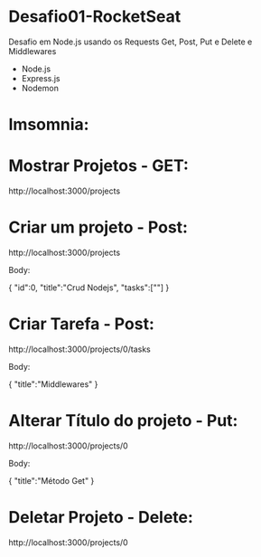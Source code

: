 # Desafio01-RocketSeat
Desafio em Node.js usando os Requests Get, Post, Put e Delete e Middlewares

- Node.js
- Express.js
- Nodemon





# Imsomnia:

# Mostrar Projetos - GET:

http://localhost:3000/projects



# Criar um projeto - Post:

http://localhost:3000/projects

Body: 

{
	"id":0,
	"title":"Crud Nodejs",
	"tasks":[""]
}



# Criar Tarefa - Post:

http://localhost:3000/projects/0/tasks

Body:

{
	"title":"Middlewares"
}



# Alterar Título do projeto - Put:

http://localhost:3000/projects/0

Body:

{
	"title":"Método Get"
}



# Deletar Projeto - Delete:

http://localhost:3000/projects/0
